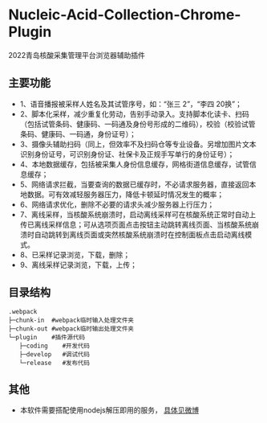 # Nucleic-Acid-Collection-Chrome-Plugin
2022青岛核酸采集管理平台浏览器辅助插件

## 主要功能
* 1、语音播报被采样人姓名及其试管序号，如：“张三 2”，“李四 20换”；
* 2、脚本化采样，减少重复化劳动，告别手动录入。支持脚本化读卡、扫码（包括试管条码、健康码、一码通及身份号形成的二维码），校验（校验试管条码、健康码、一码通，身份证号）；
* 3、摄像头辅助扫码（同上，但效率不及扫码仓等专业设备。另增加图片文本识别身份证号，可识别身份证、社保卡及正规手写单行的身份证号）；
* 4、本地数据缓存，包括被采集人身份信息缓存，网格街道信息缓存，试管信息缓存；
* 5、网络请求拦截，当要查询的数据已缓存时，不必请求服务器，直接返回本地数据。可有效减轻服务器压力，降低卡顿延时情况发生的概率；
* 6、网络请求优化，删除不必要的请求头减少服务器上行压力；
* 7、离线采样，当核酸系统崩溃时，启动离线采样可在核酸系统正常时自动上传已离线采样信息；可从选项页面点击按钮主动跳转离线页面、当核酸系统崩溃时自动跳转到离线页面或突然核酸系统崩溃时在控制面板点击启动离线模式。
* 8、已采样记录浏览，下载，删除；
* 9、离线采样记录浏览，下载，上传；

## 目录结构
```
.webpack
├─chunk-in  #webpack临时输入处理文件夹
├─chunk-out #webpack临时输出处理文件夹
└─plugin    #插件源代码
   ├─coding    #开发代码
   ├─develop   #调试代码
   └─release   #发布代码
```

## 其他
* 本软件需要搭配使用nodejs解压即用的服务，
[具体见微博](https://weibo.com/7711875625/MhihnqXkh)
